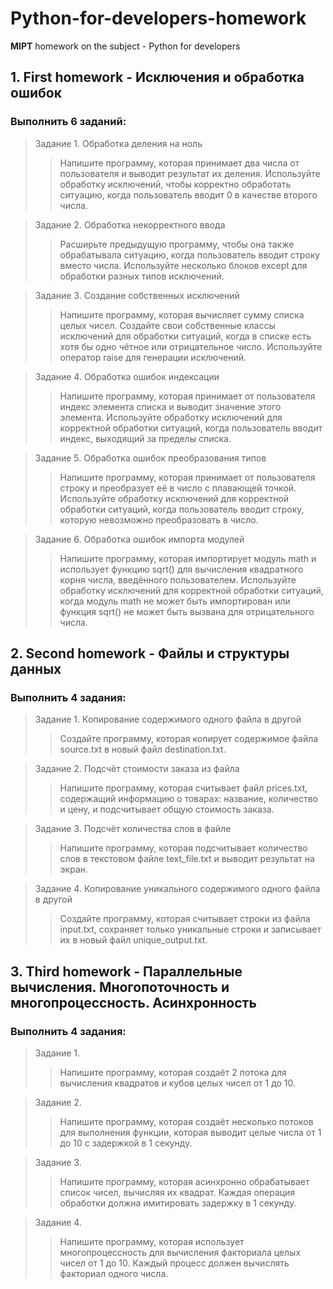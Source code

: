 # Python-for-developers-homework
**MIPT** homework on the subject - Python for developers  
## 1. First homework - Исключения и обработка ошибок
### Выполнить 6 заданий:
> Задание 1. Обработка деления на ноль
>>
>> Напишите программу, которая принимает два числа от пользователя и выводит результат их деления. Используйте обработку исключений, чтобы корректно обработать ситуацию, когда пользователь вводит 0 в качестве второго числа.

> Задание 2. Обработка некорректного ввода
>>
>> Расширьте предыдущую программу, чтобы она также обрабатывала ситуацию, когда пользователь вводит строку вместо числа. Используйте несколько блоков except для обработки разных типов исключений.

> Задание 3. Создание собственных исключений
>>
>> Напишите программу, которая вычисляет сумму списка целых чисел. Создайте свои собственные классы исключений для обработки ситуаций, когда в списке есть хотя бы одно чётное или отрицательное число. Используйте оператор raise для генерации исключений.

> Задание 4. Обработка ошибок индексации
>>
>> Напишите программу, которая принимает от пользователя индекс элемента списка и выводит значение этого элемента. Используйте обработку исключений для корректной обработки ситуаций, когда пользователь вводит индекс, выходящий за пределы списка.

> Задание 5. Обработка ошибок преобразования типов
>>
>> Напишите программу, которая принимает от пользователя строку и преобразует её в число с плавающей точкой. Используйте обработку исключений для корректной обработки ситуаций, когда пользователь вводит строку, которую невозможно преобразовать в число.

> Задание 6. Обработка ошибок импорта модулей
>>
>> Напишите программу, которая импортирует модуль math и использует функцию sqrt() для вычисления квадратного корня числа, введённого пользователем. Используйте обработку исключений для корректной обработки ситуаций, когда модуль math не может быть импортирован или функция sqrt() не может быть вызвана для отрицательного числа.
## 2. Second homework - Файлы и структуры данных
### Выполнить 4 задания:
> Задание 1. Копирование содержимого одного файла в другой
>>
>> Создайте программу, которая копирует содержимое файла source.txt в новый файл destination.txt.

> Задание 2. Подсчёт стоимости заказа из файла
>>
>> Напишите программу, которая считывает файл prices.txt, содержащий информацию о товарах: название, количество и цену, и подсчитывает общую стоимость заказа.

> Задание 3. Подсчёт количества слов в файле
>>
>> Напишите программу, которая подсчитывает количество слов в текстовом файле text_file.txt и выводит результат на экран.

> Задание 4. Копирование уникального содержимого одного файла в другой
>>
>> Создайте программу, которая считывает строки из файла input.txt, сохраняет только уникальные строки и записывает их в новый файл unique_output.txt.
## 3. Third homework - Параллельные вычисления. Многопоточность и многопроцессность. Асинхронность
### Выполнить 4 задания:
> Задание 1.
>>
>> Напишите программу, которая создаёт 2 потока для вычисления квадратов и кубов целых чисел от 1 до 10.

> Задание 2.
>>
>> Напишите программу, которая создаёт несколько потоков для выполнения функции, которая выводит целые числа от 1 до 10 с задержкой в 1 секунду.

> Задание 3.
>>
>> Напишите программу, которая асинхронно обрабатывает список чисел, вычисляя их квадрат. Каждая операция обработки должна имитировать задержку в 1 секунду.

> Задание 4.
>>
>> Напишите программу, которая использует многопроцессность для вычисления факториала целых чисел от 1 до 10. Каждый процесс должен вычислять факториал одного числа.